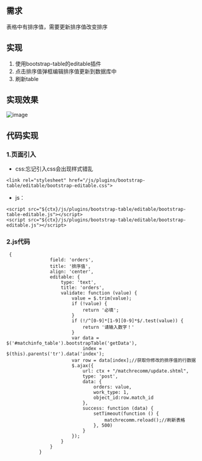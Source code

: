 ## 需求
表格中有排序值，需要更新排序值改变排序
## 实现
1. 使用bootstrap-table的editable插件
2. 点击排序值弹框编辑排序值更新到数据库中
3. 刷新table
## 实现效果
![image](http://note.youdao.com/yws/public/resource/e7cba1273da0dac779a1fdb55f31fa33/xmlnote/E1D2DA85D14B44D7B2715D42A8A71CBF/372)
## 代码实现
 ### 1.页面引入
- css:忘记引入css会出现样式错乱

```
<link rel="stylesheet" href="/js/plugins/bootstrap-table/editable/bootstrap-editable.css">
```

- js：

```
<script src="${ctx}/js/plugins/bootstrap-table/editable/bootstrap-table-editable.js"></script>
<script src="${ctx}/js/plugins/bootstrap-table/editable/bootstrap-editable.js"></script>
```
 ### 2.js代码
 
```
 {
                field: 'orders',
                title: '排序值',
                align: 'center',
                editable: {
                    type: 'text',
                    title: 'orders',
                    validate: function (value) {
                        value = $.trim(value);
                        if (!value) {
                            return '必填';
                        }
                        if (!/^[0-9]*[1-9][0-9]*$/.test(value)) {
                            return '请输入数字！'
                        }
                        var data = $('#matchinfo_table').bootstrapTable('getData'),
                            index = $(this).parents('tr').data('index');
                        var row = data[index];//获取你修改的排序值的行数据
                        $.ajax({
                            url: ctx + "/matchrecomm/update.shtml",
                            type: 'post',
                            data: {
                                orders: value,
                                work_type: 1,
                                object_id:row.match_id
                            },
                            success: function (data) {
                                setTimeout(function () {
                                    matchrecomm.reload();//刷新表格
                                }, 500)
                            }
                        });
                    }
                }
            }
```


    
    